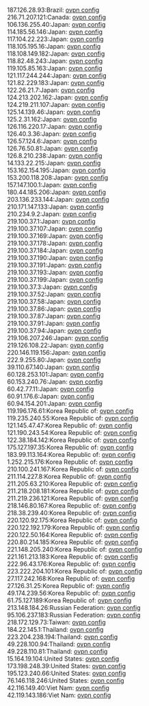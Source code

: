 187.126.28.93:Brazil: [ovpn config](vpn/187_126_28_93.ovpn)  
216.71.207.121:Canada: [ovpn config](vpn/216_71_207_121.ovpn)  
106.136.255.40:Japan: [ovpn config](vpn/106_136_255_40.ovpn)  
114.185.56.146:Japan: [ovpn config](vpn/114_185_56_146.ovpn)  
117.104.22.223:Japan: [ovpn config](vpn/117_104_22_223.ovpn)  
118.105.195.16:Japan: [ovpn config](vpn/118_105_195_16.ovpn)  
118.108.149.182:Japan: [ovpn config](vpn/118_108_149_182.ovpn)  
118.82.48.243:Japan: [ovpn config](vpn/118_82_48_243.ovpn)  
119.105.85.163:Japan: [ovpn config](vpn/119_105_85_163.ovpn)  
121.117.244.244:Japan: [ovpn config](vpn/121_117_244_244.ovpn)  
121.82.229.183:Japan: [ovpn config](vpn/121_82_229_183.ovpn)  
122.26.21.7:Japan: [ovpn config](vpn/122_26_21_7.ovpn)  
124.213.202.162:Japan: [ovpn config](vpn/124_213_202_162.ovpn)  
124.219.211.107:Japan: [ovpn config](vpn/124_219_211_107.ovpn)  
125.14.139.46:Japan: [ovpn config](vpn/125_14_139_46.ovpn)  
125.2.31.162:Japan: [ovpn config](vpn/125_2_31_162.ovpn)  
126.116.220.17:Japan: [ovpn config](vpn/126_116_220_17.ovpn)  
126.40.3.36:Japan: [ovpn config](vpn/126_40_3_36.ovpn)  
126.57.124.6:Japan: [ovpn config](vpn/126_57_124_6.ovpn)  
126.76.50.81:Japan: [ovpn config](vpn/126_76_50_81.ovpn)  
126.8.210.238:Japan: [ovpn config](vpn/126_8_210_238.ovpn)  
14.133.22.215:Japan: [ovpn config](vpn/14_133_22_215.ovpn)  
153.162.154.195:Japan: [ovpn config](vpn/153_162_154_195.ovpn)  
153.200.118.208:Japan: [ovpn config](vpn/153_200_118_208.ovpn)  
157.147.100.1:Japan: [ovpn config](vpn/157_147_100_1.ovpn)  
180.44.185.206:Japan: [ovpn config](vpn/180_44_185_206.ovpn)  
203.136.233.144:Japan: [ovpn config](vpn/203_136_233_144.ovpn)  
210.171.147.133:Japan: [ovpn config](vpn/210_171_147_133.ovpn)  
210.234.9.2:Japan: [ovpn config](vpn/210_234_9_2.ovpn)  
219.100.37.1:Japan: [ovpn config](vpn/219_100_37_1.ovpn)  
219.100.37.107:Japan: [ovpn config](vpn/219_100_37_107.ovpn)  
219.100.37.169:Japan: [ovpn config](vpn/219_100_37_169.ovpn)  
219.100.37.178:Japan: [ovpn config](vpn/219_100_37_178.ovpn)  
219.100.37.184:Japan: [ovpn config](vpn/219_100_37_184.ovpn)  
219.100.37.190:Japan: [ovpn config](vpn/219_100_37_190.ovpn)  
219.100.37.191:Japan: [ovpn config](vpn/219_100_37_191.ovpn)  
219.100.37.193:Japan: [ovpn config](vpn/219_100_37_193.ovpn)  
219.100.37.199:Japan: [ovpn config](vpn/219_100_37_199.ovpn)  
219.100.37.3:Japan: [ovpn config](vpn/219_100_37_3.ovpn)  
219.100.37.52:Japan: [ovpn config](vpn/219_100_37_52.ovpn)  
219.100.37.58:Japan: [ovpn config](vpn/219_100_37_58.ovpn)  
219.100.37.86:Japan: [ovpn config](vpn/219_100_37_86.ovpn)  
219.100.37.87:Japan: [ovpn config](vpn/219_100_37_87.ovpn)  
219.100.37.91:Japan: [ovpn config](vpn/219_100_37_91.ovpn)  
219.100.37.94:Japan: [ovpn config](vpn/219_100_37_94.ovpn)  
219.106.207.246:Japan: [ovpn config](vpn/219_106_207_246.ovpn)  
219.126.108.22:Japan: [ovpn config](vpn/219_126_108_22.ovpn)  
220.146.119.156:Japan: [ovpn config](vpn/220_146_119_156.ovpn)  
222.9.255.80:Japan: [ovpn config](vpn/222_9_255_80.ovpn)  
39.110.67.140:Japan: [ovpn config](vpn/39_110_67_140.ovpn)  
60.128.253.101:Japan: [ovpn config](vpn/60_128_253_101.ovpn)  
60.153.240.76:Japan: [ovpn config](vpn/60_153_240_76.ovpn)  
60.42.77.11:Japan: [ovpn config](vpn/60_42_77_11.ovpn)  
60.91.176.6:Japan: [ovpn config](vpn/60_91_176_6.ovpn)  
60.94.154.201:Japan: [ovpn config](vpn/60_94_154_201.ovpn)  
119.196.176.61:Korea Republic of: [ovpn config](vpn/119_196_176_61.ovpn)  
119.235.240.55:Korea Republic of: [ovpn config](vpn/119_235_240_55.ovpn)  
121.145.47.47:Korea Republic of: [ovpn config](vpn/121_145_47_47.ovpn)  
121.190.243.54:Korea Republic of: [ovpn config](vpn/121_190_243_54.ovpn)  
122.38.184.142:Korea Republic of: [ovpn config](vpn/122_38_184_142.ovpn)  
175.127.197.35:Korea Republic of: [ovpn config](vpn/175_127_197_35.ovpn)  
183.99.113.164:Korea Republic of: [ovpn config](vpn/183_99_113_164.ovpn)  
1.252.215.176:Korea Republic of: [ovpn config](vpn/1_252_215_176.ovpn)  
210.100.241.167:Korea Republic of: [ovpn config](vpn/210_100_241_167.ovpn)  
211.114.227.8:Korea Republic of: [ovpn config](vpn/211_114_227_8.ovpn)  
211.205.63.210:Korea Republic of: [ovpn config](vpn/211_205_63_210.ovpn)  
211.218.208.181:Korea Republic of: [ovpn config](vpn/211_218_208_181.ovpn)  
211.219.236.121:Korea Republic of: [ovpn config](vpn/211_219_236_121.ovpn)  
218.146.80.167:Korea Republic of: [ovpn config](vpn/218_146_80_167.ovpn)  
218.38.239.40:Korea Republic of: [ovpn config](vpn/218_38_239_40.ovpn)  
220.120.92.175:Korea Republic of: [ovpn config](vpn/220_120_92_175.ovpn)  
220.122.192.179:Korea Republic of: [ovpn config](vpn/220_122_192_179.ovpn)  
220.122.50.164:Korea Republic of: [ovpn config](vpn/220_122_50_164.ovpn)  
220.80.214.185:Korea Republic of: [ovpn config](vpn/220_80_214_185.ovpn)  
221.148.205.240:Korea Republic of: [ovpn config](vpn/221_148_205_240.ovpn)  
221.161.213.183:Korea Republic of: [ovpn config](vpn/221_161_213_183.ovpn)  
222.96.43.176:Korea Republic of: [ovpn config](vpn/222_96_43_176.ovpn)  
223.222.204.101:Korea Republic of: [ovpn config](vpn/223_222_204_101.ovpn)  
27.117.242.168:Korea Republic of: [ovpn config](vpn/27_117_242_168.ovpn)  
27.126.31.25:Korea Republic of: [ovpn config](vpn/27_126_31_25.ovpn)  
49.174.239.56:Korea Republic of: [ovpn config](vpn/49_174_239_56.ovpn)  
61.75.127.189:Korea Republic of: [ovpn config](vpn/61_75_127_189.ovpn)  
213.148.184.26:Russian Federation: [ovpn config](vpn/213_148_184_26.ovpn)  
95.106.237.183:Russian Federation: [ovpn config](vpn/95_106_237_183.ovpn)  
218.172.129.73:Taiwan: [ovpn config](vpn/218_172_129_73.ovpn)  
184.22.145.1:Thailand: [ovpn config](vpn/184_22_145_1.ovpn)  
223.204.238.194:Thailand: [ovpn config](vpn/223_204_238_194.ovpn)  
49.228.100.94:Thailand: [ovpn config](vpn/49_228_100_94.ovpn)  
49.228.110.81:Thailand: [ovpn config](vpn/49_228_110_81.ovpn)  
15.164.19.104:United States: [ovpn config](vpn/15_164_19_104.ovpn)  
173.198.248.39:United States: [ovpn config](vpn/173_198_248_39.ovpn)  
195.123.240.66:United States: [ovpn config](vpn/195_123_240_66.ovpn)  
76.146.118.246:United States: [ovpn config](vpn/76_146_118_246.ovpn)  
42.116.149.40:Viet Nam: [ovpn config](vpn/42_116_149_40.ovpn)  
42.119.143.186:Viet Nam: [ovpn config](vpn/42_119_143_186.ovpn)  
